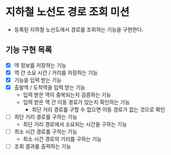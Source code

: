 # 지하철 노선도 경로 조회 미션
- 등록된 지하철 노선도에서 경로를 조회하는 기능을 구현한다.


## 기능 구현 목록

- [x] 역 정보를 저장하는 기능
- [x] 역 간 소요 시간 / 거리를 저장하는 기능
- [x] 기능을 입력 받는 기능
- [x] 출발역 / 도착역을 입력 받는 기능
  * 입력 받은 역이 중복되는지 검증하는 기능
  * 입력 받은 역 간 이동 경로가 있는지 확인하는 기능
    * 최단 거리 경로를 구할 수 없으면 이동 경로가 없는 것으로 확인 
- [ ] 최단 거리 경로를 구하는 기능
  * 최단 거리 경로에서 소요되는 시간을 구하는 기능
- [ ] 최소 시간 경로를 구하는 기능
  * 최소 시간 경로의 거리를 구하는 기능
- [ ] 조회 결과를 출력하는 기능